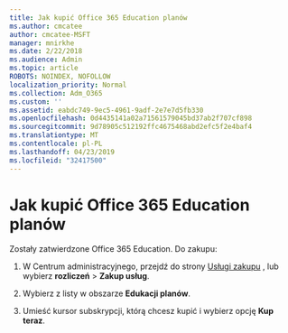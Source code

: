 ```yaml
---
title: Jak kupić Office 365 Education planów
ms.author: cmcatee
author: cmcatee-MSFT
manager: mnirkhe
ms.date: 2/22/2018
ms.audience: Admin
ms.topic: article
ROBOTS: NOINDEX, NOFOLLOW
localization_priority: Normal
ms.collection: Adm_O365
ms.custom: ''
ms.assetid: eabdc749-9ec5-4961-9adf-2e7e7d5fb330
ms.openlocfilehash: 0d4435141a02a71561579045bd37ab2f707cf898
ms.sourcegitcommit: 9d78905c512192ffc4675468abd2efc5f2e4baf4
ms.translationtype: MT
ms.contentlocale: pl-PL
ms.lasthandoff: 04/23/2019
ms.locfileid: "32417500"
---
```

# <a name="how-to-purchase-office-365-education-plans"></a>Jak kupić Office 365 Education planów

Zostały zatwierdzone Office 365 Education. Do zakupu:
  
1. W Centrum administracyjnego, przejdź do strony [Usługi zakupu](https://go.microsoft.com/fwlink/p/?linkid=868433) , lub wybierz **rozliczeń** \> **Zakup usług**.
    
2. Wybierz z listy w obszarze **Edukacji planów**.
    
3. Umieść kursor subskrypcji, którą chcesz kupić i wybierz opcję **Kup teraz**.
    

